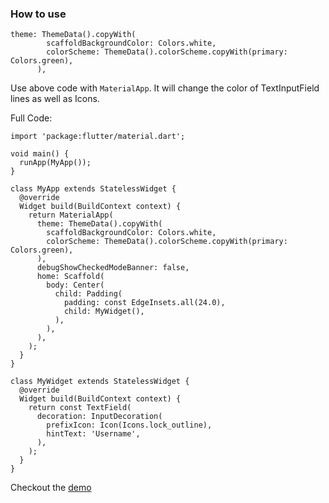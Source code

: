 ### How to use

```
theme: ThemeData().copyWith(
        scaffoldBackgroundColor: Colors.white,
        colorScheme: ThemeData().colorScheme.copyWith(primary: Colors.green),
      ),
```

Use above code with `MaterialApp`. It will change the color of TextInputField lines as well as Icons.

Full Code: 

```
import 'package:flutter/material.dart';

void main() {
  runApp(MyApp());
}

class MyApp extends StatelessWidget {
  @override
  Widget build(BuildContext context) {
    return MaterialApp(
      theme: ThemeData().copyWith(
        scaffoldBackgroundColor: Colors.white,
        colorScheme: ThemeData().colorScheme.copyWith(primary: Colors.green),
      ),
      debugShowCheckedModeBanner: false,
      home: Scaffold(
        body: Center(
          child: Padding(
            padding: const EdgeInsets.all(24.0),
            child: MyWidget(),
          ),
        ),
      ),
    );
  }
}

class MyWidget extends StatelessWidget {
  @override
  Widget build(BuildContext context) {
    return const TextField(
      decoration: InputDecoration(
        prefixIcon: Icon(Icons.lock_outline),
        hintText: 'Username',
      ),
    );
  }
}
```

Checkout the [demo](https://dartpad.dev/?id=1e9de65ff62acacfe2611706c5eb7246)
